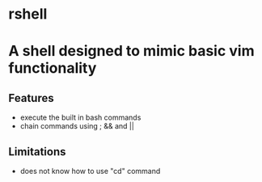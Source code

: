 # rshell
A shell designed to mimic basic vim functionality
=================================================

Features
--------

* execute the built in bash commands
* chain commands using ; && and ||

Limitations
-----------

* does not know how to use "cd" command
